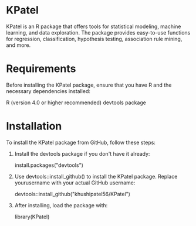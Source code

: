 # KPatel

KPatel is an R package that offers tools for statistical modeling, machine learning, and data exploration. The package provides easy-to-use functions for regression, classification, hypothesis testing, association rule mining, and more.

# Requirements

Before installing the KPatel package, ensure that you have R and the necessary dependencies installed:

R (version 4.0 or higher recommended)
devtools package

# Installation

To install the KPatel package from GitHub, follow these steps:

1. Install the devtools package if you don't have it already:

   install.packages("devtools")

2. Use devtools::install_github() to install the KPatel package. Replace yourusername with your actual GitHub username:

   devtools::install_github("khushipatel56/KPatel")

3. After installing, load the package with:

   library(KPatel)
